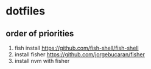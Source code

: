 # dotfiles

## order of priorities
1. fish install https://github.com/fish-shell/fish-shell
2. install fisher https://github.com/jorgebucaran/fisher
3. install nvm with fisher
